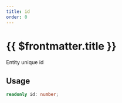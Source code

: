 ```yaml
---
title: id
order: 0
---
```


# {{ $frontmatter.title }}

Entity unique id 

## Usage

```ts
readonly id: number;
```
